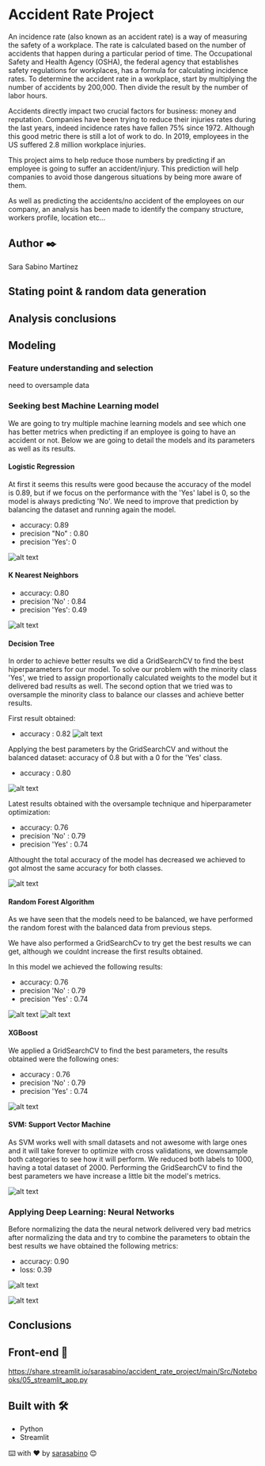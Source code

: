 # Accident Rate Project

An incidence rate (also known as an accident rate) is a way of measuring the safety of a workplace. The rate is calculated based on the number of accidents that happen during a particular period of time.
The Occupational Safety and Health Agency (OSHA), the federal agency that establishes safety regulations for workplaces, has a formula for calculating incidence rates. To determine the accident rate in a workplace, start by multiplying the number of accidents by 200,000. Then divide the result by the number of labor hours.

Accidents directly impact two crucial factors for business: money and reputation. Companies have been trying to reduce their injuries rates during the last years, indeed incidence rates have fallen 75% since 1972. Although this good metric there is still a lot of work to do. In 2019, employees in the US suffered 2.8 million workplace injuries. 

This project aims to help reduce those numbers by predicting if an employee is going to suffer an accident/injury. This prediction will help companies to avoid those dangerous situations by being more aware of them. 

As well as predicting the accidents/no accident of the employees on our company, an analysis has been made to identify the company structure, workers profile, location etc...

## Author ✒️

Sara Sabino Martínez

## Stating point & random data generation

## Analysis conclusions

## Modeling

### Feature understanding and selection

need to oversample data

### Seeking best Machine Learning model

We are going to try multiple machine learning models and see which one has better metrics when predicting if an employee is going to have an accident or not. Below we are going to detail the models and its parameters as well as its results.

#### Logistic Regression

At first it seems this results were good because the accuracy of the model is 0.89, but if we focus on the performance with the 'Yes' label is 0, so the model is always predicting 'No'. We need to improve that prediction by balancing the dataset and running again the model.

- accuracy: 0.89
- precision "No" : 0.80
- precision 'Yes': 0

![alt text](https://raw.githubusercontent.com/sarasabino/Accident_Rate_Project/master/Images/logistic_regression_cm.PNG)


#### K Nearest Neighbors

- accuracy: 0.80
- precision 'No' : 0.84
- precision 'Yes': 0.49

![alt text](https://raw.githubusercontent.com/sarasabino/Accident_Rate_Project/master/Images/neighbors_cm.PNG)

#### Decision Tree

In order to achieve better results we did a GridSearchCV to find the best hiperparameters for our model. 
To solve our problem with the minority class 'Yes', we tried to assign proportionally calculated weights to the model but it delivered bad results as well. The second option that we tried was to oversample the minority class to balance our classes and achieve better results.

First result obtained:
- accuracy : 0.82
![alt text](https://raw.githubusercontent.com/sarasabino/Accident_Rate_Project/master/Images/first_decision_tree_cm.PNG)

Applying the best parameters by the GridSearchCV and without the balanced dataset: accuracy of 0.8 but with a 0 for the 'Yes' class.
- accuracy : 0.80

![alt text](https://raw.githubusercontent.com/sarasabino/Accident_Rate_Project/master/Images/decision_tree_second.png)

Latest results obtained with the oversample technique and hiperparameter optimization:

- accuracy: 0.76
- precision 'No' : 0.79
- precision 'Yes' : 0.74

Althought the total accuracy of the model has decreased we achieved to got almost the same accuracy for both classes.

![alt text](https://raw.githubusercontent.com/sarasabino/Accident_Rate_Project/master/Images/decision_tree_cm.PNG)

#### Random Forest Algorithm

As we have seen that the models need to be balanced, we have performed the random forest with the balanced data from previous steps.

We have also performed a GridSearchCv to try get the best results we can get, although we couldnt increase the first results obtained.

In this model we achieved the following results:

- accuracy: 0.76
- precision 'No' : 0.79
- precision 'Yes' : 0.74

![alt text](https://raw.githubusercontent.com/sarasabino/Accident_Rate_Project/master/Images/random_forest_cm.PNG)
![alt text](https://raw.githubusercontent.com/sarasabino/Accident_Rate_Project/master/Images/rforest_learning_curve.PNG)

#### XGBoost

We applied a GridSearchCV to find the best parameters, the results obtained were the following ones:

- accuracy : 0.76
- precision 'No' : 0.79
- precision 'Yes' : 0.74

![alt text](https://raw.githubusercontent.com/sarasabino/Accident_Rate_Project/master/Images/xgboost_cm.PNG)

#### SVM: Support Vector Machine
As SVM works well with small datasets and not awesome with large ones and it will take forever to optimize with cross validations, we downsample both categories to see how it will perform. 
We reduced both labels to 1000, having a total dataset of 2000.
Performing the GridSearchCV to find the best parameters we have increase a little bit the model's metrics.

![alt text](https://raw.githubusercontent.com/sarasabino/Accident_Rate_Project/master/Images/svm_cm.PNG)

### Applying Deep Learning: Neural Networks

Before normalizing the data the neural network delivered very bad metrics after normalizing the data and try to combine the parameters to obtain the best results we have obtained the following metrics:

- accuracy: 0.90
- loss: 0.39

![alt text](https://raw.githubusercontent.com/sarasabino/Accident_Rate_Project/master/Images/neuraln_loss.PNG)

![alt text](https://raw.githubusercontent.com/sarasabino/Accident_Rate_Project/master/Images/neuraln_accuracy.PNG)

## Conclusions

## Front-end 🚀
https://share.streamlit.io/sarasabino/accident_rate_project/main/Src/Notebooks/05_streamlit_app.py


## Built with 🛠️

* Python
* Streamlit


⌨️ with ❤️ by [sarasabino](https://github.com/sarasabino) 😊
